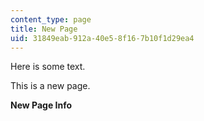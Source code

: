 ```yaml
---
content_type: page
title: New Page
uid: 31849eab-912a-40e5-8f16-7b10f1d29ea4
---
```

Here is some text.

This is a new page. 

**New Page Info**